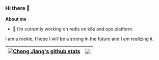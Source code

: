 ### Hi there 👋

<!--
**631086083/631086083** is a ✨ _special_ ✨ repository because its `README.md` (this file) appears on your GitHub profile.

Here are some ideas to get you started:

- 🔭 I’m currently working on ...
- 🌱 I’m currently learning ...
- 👯 I’m looking to collaborate on ...
- 🤔 I’m looking for help with ...
- 💬 Ask me about ...
- 📫 How to reach me: ...
- 😄 Pronouns: ...
- ⚡ Fun fact: ...
-->

**About me**

- 🔭 I’m currently working on redis on k8s and ops platform.   

I am a rookie, I hope I will be a strong in the future and I am realizing it.


| <a href="https://github.com/631086083/github-readme-stats"><img align="center" src="https://github-readme-stats.vercel.app/api?username=631086083&show_icons=true&include_all_commits=true&theme=buefy&hide_border=true" alt="Cheng Jiang's github stats" /></a> | <a href="https://github.com/631086083/github-readme-stats"><img align="center" src="https://github-readme-stats.vercel.app/api/top-langs/?username=631086083&layout=compact&theme=buefy&hide_border=true" /></a> |
| ------------- | ------------- |
